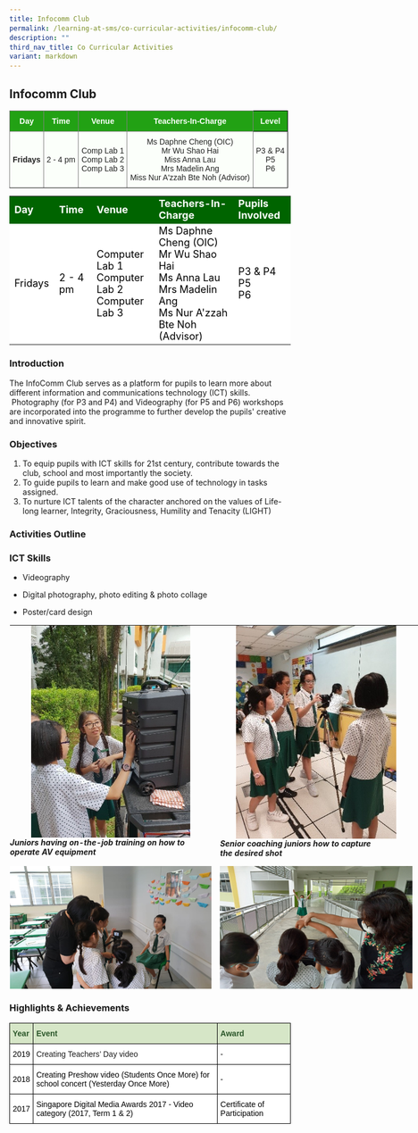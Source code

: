 ```yaml
---
title: Infocomm Club
permalink: /learning-at-sms/co-curricular-activities/infocomm-club/
description: ""
third_nav_title: Co Curricular Activities
variant: markdown
---
```

## Infocomm Club

<style type="text/css">
.tg  {border-collapse:collapse;border-spacing:0;}
.tg td{border-color:black;border-style:solid;border-width:1px;font-family:Arial, sans-serif;font-size:14px;
  overflow:hidden;padding:10px 5px;word-break:normal;}
.tg th{border-color:black;border-style:solid;border-width:1px;font-family:Arial, sans-serif;font-size:14px;
  font-weight:normal;overflow:hidden;padding:10px 5px;word-break:normal;}
.tg .tg-rk1q{background-color:#22A114;border-color:inherit;color:#FBFFFA;font-weight:bold;text-align:center;vertical-align:middle}
.tg .tg-xn89{background-color:#22A114;color:#FBFFFA;font-weight:bold;text-align:center;vertical-align:middle}
.tg .tg-ug26{background-color:#FBFFFA;border-color:inherit;color:#222;text-align:center;vertical-align:middle}
.tg .tg-xkg1{background-color:#FBFFFA;border-color:inherit;color:#222;font-weight:bold;text-align:center;vertical-align:middle}
.tg .tg-s6uv{background-color:#FBFFFA;color:#222;text-align:center;vertical-align:middle}
</style>
<table class="tg">
<thead>
  <tr>
    <th class="tg-rk1q"><span style="color:#FBFFFA;background-color:#22A114">Day</span></th>
    <th class="tg-rk1q"><span style="color:#FBFFFA;background-color:#22A114">Time</span></th>
    <th class="tg-rk1q"><span style="color:#FBFFFA;background-color:#22A114">Venue</span></th>
    <th class="tg-rk1q"><span style="color:#FBFFFA;background-color:#22A114">Teachers-In-Charge</span></th>
    <th class="tg-xn89"><span style="color:#FBFFFA;background-color:#22A114">Level</span></th>
  </tr>
</thead>
<tbody>
  <tr>
    <td class="tg-xkg1"><span style="color:#222;background-color:#FBFFFA">Fridays</span></td>
    <td class="tg-ug26"><span style="color:#222;background-color:#FBFFFA">2 - 4 pm</span></td>
    <td class="tg-ug26"><span style="color:#222;background-color:#FBFFFA">Comp Lab 1</span><br><span style="color:#222;background-color:#FBFFFA">Comp Lab 2</span><br><span style="color:#222;background-color:#FBFFFA">Comp Lab 3</span></td>
    <td class="tg-ug26"><span style="color:#222;background-color:#FBFFFA">Ms Daphne Cheng (OIC)</span><br><span style="color:#222;background-color:#FBFFFA">Mr Wu Shao Hai</span><br><span style="color:#222;background-color:#FBFFFA">Miss Anna Lau</span><br><span style="color:#222;background-color:#FBFFFA">Mrs Madelin Ang</span><br><span style="color:#222;background-color:#FBFFFA">Miss Nur A'zzah Bte Noh (Advisor) </span></td>
    <td class="tg-s6uv"><span style="color:#222;background-color:#FBFFFA">P3 &amp; P4</span><br><span style="color:#222;background-color:#FBFFFA">P5</span><br><span style="color:#222;background-color:#FBFFFA">P6</span></td>
  </tr>
</tbody>
</table>

<table>
<tbody>
	<tr style="background-color:darkgreen;color:white;font-size:18px"><td><b>Day</b></td>
	<td><b>Time</b></td>
	<td><b>Venue</b></td>
	<td><b>Teachers-In-Charge</b></td>
	<td><b>Pupils Involved</b></td>
</tr>
	<tr style="background-color:white;color:black;font-size:18px">
		<td>Fridays</td>
		<td>2 - 4 pm</td>
	<td>Computer Lab 1<br>Computer Lab 2<br>Computer Lab 3</td>
	<td>Ms Daphne Cheng (OIC)<br>Mr Wu Shao Hai<br>Ms Anna Lau<br>Mrs Madelin Ang<br>Ms Nur A'zzah Bte Noh (Advisor)</td>
	<td>P3 &amp; P4<br>P5<br>P6</td>
</tr>
</tbody></table>

### Introduction  


The InfoComm Club serves as a platform for pupils to learn more about different information and communications technology (ICT) skills. &nbsp;Photography (for P3 and P4) and Videography (for P5 and P6) workshops are incorporated into the programme to further develop the pupils' creative and innovative spirit.

  

### Objectives


1.  To equip pupils with ICT skills for 21st century, contribute towards the club, school and most importantly the society.
2.  To guide pupils to learn and make good use of technology in tasks assigned.
3.  To nurture ICT talents of the character anchored on the values of Life-long learner, Integrity, Graciousness, Humility and Tenacity (LIGHT)

  

### Activities Outline
  

### ICT Skills  
  

*   Videography
*   Digital photography, photo editing &amp; photo collage  
    
*   Poster/card design

  

<table class="ive_eobj_center ives_tab_kosong" style="margin: auto; outline: 0px; padding: 0px; border-collapse: collapse; clear: both; border: 1px solid transparent; table-layout: fixed; height: 654px; width: 738.345px;"><tbody style="margin: 0px; outline: 0px; padding: 0px;"><tr style="margin: 0px; outline: 0px; padding: 0px;"><td style="margin: 0px; outline: 0px; padding: 0px 15px 15px 0px; vertical-align: top; width: 378px;"><img src="/images/AV%20equipment.jpg" width="100%" alt="AV equipment.jpg" class="ive_eobj_center" style="margin: auto; outline: 0px; padding: 0px; border: none; max-width: 100%; clear: both; display: block; width: 285px;"><i style="margin: 0px; outline: 0px; padding: 0px;"><b style="margin: 0px; outline: 0px; padding: 0px;">Juniors having on-the-job training on how to operate AV equipment</b></i></td><td style="margin: 0px; outline: 0px; padding: 0px 15px 15px 0px; vertical-align: top; width: 360px;"><img src="/images/coaching.jpg" alt="coaching.jpg" class="ive_eobj_center" style="margin: auto; outline: 0px; padding: 0px; border: none; max-width: 100%; clear: both; display: block; width: 287px;"><b style="margin: 0px; outline: 0px; padding: 0px;"><i style="margin: 0px; outline: 0px; padding: 0px;">Senior coaching juniors how to capture<br style="margin: 0px; outline: 0px; padding: 0px;">the desired shot</i></b><br style="margin: 0px; outline: 0px; padding: 0px;"></td></tr><tr style="margin: 0px; outline: 0px; padding: 0px;"><td style="margin: 0px; outline: 0px; padding: 0px 15px 15px 0px; vertical-align: top;"><img src="/images/2021infocomm01.jpg" width="100%" alt="2021_infocomm01.jpg" class="ive_eobj_center" style="margin: auto; outline: 0px; padding: 0px; border: none; max-width: 100%; clear: both; display: block; width: 367px;"><span style="margin: 0px; outline: 0px; padding: 0px;"><b style="margin: 0px; outline: 0px; padding: 0px;"><i style="margin: 0px; outline: 0px; padding: 0px;">Instructor coaching students on framing</i></b></span><br style="margin: 0px; outline: 0px; padding: 0px;"><br style="margin: 0px; outline: 0px; padding: 0px;"></td><td style="margin: 0px; outline: 0px; padding: 0px 15px 15px 0px; vertical-align: top;"><img src="/images/2021icc%205.jpg" width="100%" alt="2021_icc 5.jpg" class="ive_eobj_center" style="margin: auto; outline: 0px; padding: 0px; border: none; max-width: 100%; clear: both; display: block; width: 366px;"><i style="margin: 0px; outline: 0px; padding: 0px;"><b style="margin: 0px; outline: 0px; padding: 0px;">Teacher guiding P3 students on taking<br style="margin: 0px; outline: 0px; padding: 0px;">Perspective shot</b></i><br style="margin: 0px; outline: 0px; padding: 0px;"></td></tr><tr style="margin: 0px; outline: 0px; padding: 0px;"><td style="margin: 0px; outline: 0px; padding: 0px 15px 15px 0px; vertical-align: top;"><img src="/images/2021icc%2014.jpg" width="100%" alt="2021_icc 14.jpg" class="ive_eobj_center" style="margin: auto; outline: 0px; padding: 0px; border: none; max-width: 100%; clear: both; display: block; width: 369px;"><i style="margin: 0px; outline: 0px; padding: 0px;"><b style="margin: 0px; outline: 0px; padding: 0px;">P3 and P4 student learning how to<br style="margin: 0px; outline: 0px; padding: 0px;">assemble a tripod</b></i></td><td style="margin: 0px; outline: 0px; padding: 0px 15px 15px 0px; vertical-align: top;"><img src="/images/2021icc%2015.jpg" width="100%" alt="2021_icc 15.jpg" class="ive_eobj_center" style="margin: auto; outline: 0px; padding: 0px; border: none; max-width: 100%; clear: both; display: block; width: 366px;"><i style="margin: 0px; outline: 0px; padding: 0px;"><b style="margin: 0px; outline: 0px; padding: 0px;">Juniors learning how to take photos with<br style="margin: 0px; outline: 0px; padding: 0px;">close up shot</b></i></td></tr></tbody></table>

  

### Highlights &amp; Achievements

<style type="text/css">
.tg  {border-collapse:collapse;border-spacing:0;}
.tg td{border-color:black;border-style:solid;border-width:1px;font-family:Arial, sans-serif;font-size:14px;
  overflow:hidden;padding:10px 5px;word-break:normal;}
.tg th{border-color:black;border-style:solid;border-width:1px;font-family:Arial, sans-serif;font-size:14px;
  font-weight:normal;overflow:hidden;padding:10px 5px;word-break:normal;}
.tg .tg-bzhr{background-color:#D6E6C7;color:#2A5629;font-weight:bold;text-align:left;vertical-align:middle}
.tg .tg-9z0x{background-color:#D6E6C7;color:#2A5629;font-weight:bold;text-align:left;vertical-align:top}
.tg .tg-zr06{background-color:#FFF;text-align:left;vertical-align:middle}
.tg .tg-ktyi{background-color:#FFF;text-align:left;vertical-align:top}
</style>
<table class="tg">
<thead>
  <tr>
    <th class="tg-bzhr"><span style="font-weight:bold;color:#2A5629;background-color:#D6E6C7">Year</span></th>
    <th class="tg-9z0x">Event</th>
    <th class="tg-9z0x">Award</th>
  </tr>
</thead>
<tbody>
  <tr>
    <td class="tg-zr06"><span style="color:#000;background-color:#FFF">2019</span></td>
    <td class="tg-ktyi">Creating Teachers’ Day video</td>
    <td class="tg-zr06"><span style="color:#000;background-color:#FFF">-</span></td>
  </tr>
  <tr>
    <td class="tg-zr06"><span style="color:#000;background-color:#FFF">2018</span></td>
    <td class="tg-zr06"><span style="color:#000;background-color:#FFF">Creating Preshow video (Students Once More) for school concert (Yesterday Once More)</span></td>
    <td class="tg-zr06"><span style="color:#000;background-color:#FFF">-</span></td>
  </tr>
  <tr>
    <td class="tg-zr06"><span style="color:#000;background-color:#FFF">2017</span></td>
    <td class="tg-zr06"><span style="color:#000;background-color:#FFF">Singapore Digital Media Awards 2017 - Video category (2017, Term 1 &amp; 2)</span></td>
    <td class="tg-zr06"><span style="color:#000;background-color:#FFF">Certificate of Participation</span></td>
  </tr>
</tbody>
</table>